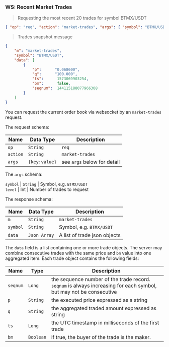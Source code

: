 ### WS: Recent Market Trades 

> Requesting the most recent 20 trades for symbol BTMX/USDT

```json
{ "op": "req", "action": "market-trades", "args": { "symbol": "BTMX/USDT", "level": 12} }
```

> Trades snapshot message

```json
{
    "m": "market-trades",
    "symbol": "BTMX/USDT",
    "data": [
        {
            "p":      "0.068600",
            "q":      "100.000",
            "ts":      1573069903254,
            "bm":      false,
            "seqnum":  144115188077966308
        }
    ]
}
```

You can request the current order book via websocket by an `market-trades` request. 

The request schema:

 Name          | Data Type           | Description                
-------------- | ------------------- | -------------------------- 
 `op`          | `String`            | `req`                      
 `action`      | `String`            | `market-trades`           
`args`         | `{key:value}`       | see `args` below for detail

The `args` schema:

 `symbol` | `String`            | Symbol, e.g. `BTMX/USDT`  
 `level`  | Int                 | Number of trades to request

The response schema:

 Name          | Data Type             | Description                   
-------------- | --------------------- | ----------------------------- 
 `m`           | `String`              | `market-trades`
 `symbol`      | `String`              | Symbol, e.g. `BTMX/USDT`      
 `data`        | `Json Array`          | A list of trade json objects                              

The `data` field is a list containing one or more trade objects. The server may combine consecutive trades with the same price and `bm` 
value into one aggregated item. Each trade object contains the following fields:


 Name     | Type       | Description                                                                                    
--------- | ---------- | ---------------------------------------------------------------------------------------------- 
 `seqnum` | `Long`     | the sequence number of the trade record. `seqnum` is always increasing for each symbol, but may not be consecutive 
 `p`      | `String`   | the executed price expressed as a string                                                       
 `q`      | `String`   | the aggregated traded amount expressed as string                                               
 `ts`     | `Long`     | the UTC timestamp in milliseconds of the first trade                                           
 `bm`     | `Boolean`  | if true, the buyer of the trade is the maker.     